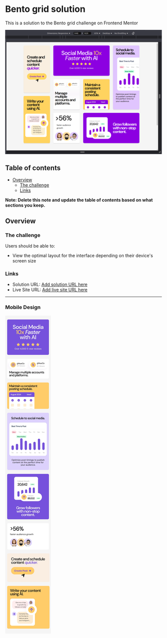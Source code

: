 # Bento grid solution

This is a solution to the Bento grid challenge on Frontend Mentor

![](./screenshot.png)

## Table of contents

- [Overview](#overview)
  - [The challenge](#the-challenge)
  - [Links](#links)


**Note: Delete this note and update the table of contents based on what sections you keep.**

## Overview

### The challenge

Users should be able to:

- View the optimal layout for the interface depending on their device's screen size



### Links

- Solution URL: [Add solution URL here](https://your-solution-url.com)
- Live Site URL: [Add live site URL here](https://your-live-site-url.com)

<hr>


### Mobile Design
![](./mobile-design.jpg)